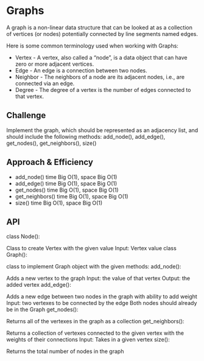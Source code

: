 # Graphs
A graph is a non-linear data structure that can be looked at as a collection of vertices (or nodes) potentially connected by line segments named edges.

Here is some common terminology used when working with Graphs:

* Vertex - A vertex, also called a “node”, is a data object that can have zero or more adjacent vertices.
* Edge - An edge is a connection between two nodes.
* Neighbor - The neighbors of a node are its adjacent nodes, i.e., are connected via an edge.
* Degree - The degree of a vertex is the number of edges connected to that vertex.

## Challenge
Implement the graph, which should be represented as an adjacency list, and should include the following methods: add_node(), add_edge(), get_nodes(), get_neighbors(), size()

## Approach & Efficiency
* add_node() time Big O(1), space Big O(1)
* add_edge() time Big O(1), space Big O(1)
* get_nodes() time Big O(1), space Big O(1)
* get_neighbors() time Big O(1), space Big O(1)
* size() time Big O(1), space Big O(1)

## API
class Node():

Class to create Vertex with the given value
Input: Vertex value
class Graph():

class to implement Graph object with the given methods:
add_node():

Adds a new vertex to the graph
Input: the value of that vertex
Output: the added vertex
add_edge():

Adds a new edge between two nodes in the graph with ability to add weight
Input: two vertexes to be connected by the edge
Both nodes should already be in the Graph
get_nodes():

Returns all of the vertexes in the graph as a collection
get_neighbors():

Returns a collection of vertexes connected to the given vertex with the weights of their connections
Input: Takes in a given vertex
size():

Returns the total number of nodes in the graph